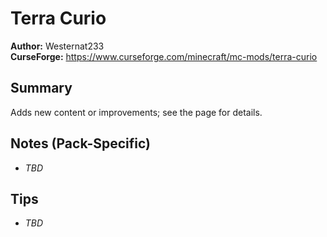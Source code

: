 # Terra Curio

**Author:** Westernat233  
**CurseForge:** https://www.curseforge.com/minecraft/mc-mods/terra-curio

## Summary
Adds new content or improvements; see the page for details.

## Notes (Pack-Specific)
- _TBD_

## Tips
- _TBD_

